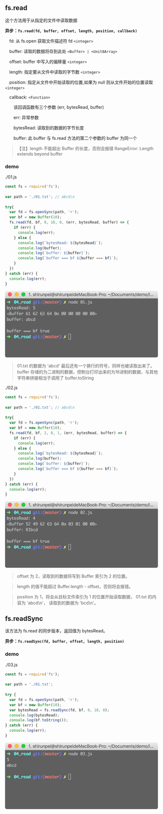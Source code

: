 ## fs.read

这个方法用于从指定的文件中读取数据

<b>异步：`fs.read(fd, buffer, offset, length, position, callback)`</b>

&emsp;fd: 从 fs.open 获取文件描述符 fd `<integer>`

&emsp;buffer: 读取的数据将存到此处 `<Buffer> | <Unit8Array>`

&emsp;offset: buffer 中写入的偏移量 `<integer>`

&emsp;length: 指定要从文件中读取的字节数 `<integer>`

&emsp;position: 指定从文件中开始读取的位置,如果为 null 则从文件开始的位置读取 `<integer>`

&emsp;callback: `<Function>`

&emsp;&emsp;该回调函数有三个参数 (err, bytesRead, buffer)

&emsp;&emsp;err: 异常参数

&emsp;&emsp;bytesRead: 读取到的数据的字节长度

&emsp;&emsp;buffer: 此 buffer 与 fs.read 方法的第二个参数的 buffer 为同一个

> 【注】length 不能超出 Buffer 的长度，否则会报错 RangeError: Length extends beyond buffer

### demo

./01.js
```javascript
const fs = require('fs');

var path = './01.txt'; // abcd\n

try{
  var fd = fs.openSync(path, 'r');
  var bf = new Buffer(10);
  fs.read(fd, bf, 0, 10, 0, (err, bytesRead, buffer) => {
    if (err) {
      console.log(err);
    } else {
      console.log(`bytesRead: ${bytesRead}`);
      console.log(buffer);
      console.log(`buffer: ${buffer}`);
      console.log(`buffer === bf ${buffer === bf}`);
    }
  })
} catch (err) {
  console.log(err);
}
```
![run 01.js](../../images/fileSystem_08.png)
> 01.txt 的数据为 'abcd' 最后还有一个换行的符号，同样也被读取出来了。 buffer 存储的为二进制的数据，控制台打印出来的为16进制的数据，与其他字符串拼接相当于调用了 buffer.toString

./02.js
```javascript
const fs = require('fs');

var path = './01.txt'; // abcd\n

try{
  var fd = fs.openSync(path, 'r');
  var bf = new Buffer(10);
  fs.read(fd, bf, 2, 8, 1, (err, bytesRead, buffer) => {
    if (err) {
      console.log(err);
    } else {
      console.log(`bytesRead: ${bytesRead}`);
      console.log(buffer);
      console.log(`buffer: ${buffer}`);
      console.log(`buffer === bf ${buffer === bf}`);
    }
  })
} catch (err) {
  console.log(err);
}
```
![run 02.js](../../images/fileSystem_09.png)

>offset 为 2，读取到的数据将写到 Buffer 索引为 2 的位置。

>length 的值不能超过 Buffer.length - offset，否则将会报错。

>position 为 1，将会从目标文件索引为 1 的位置开始读取数据， 01.txt 的内容为 'abcd\n'， 读取到的数据为 'bcd\n'。

## fs.readSync

该方法为 fs.read 的同步版本，返回值为 bytesRead。

<b>异步：`fs.readSync(fd, buffer, offset, length, position)`</b>

### demo

./03.js

```javascript
const fs = require('fs');

var path = './01.txt';

try {
  var fd = fs.openSync(path, 'r');
  var bf = new Buffer(10);
  var bytesRead = fs.readSync(fd, bf, 0, 10, 0);
  console.log(bytesRead);
  console.log(bf.toString());
} catch (err) {
  console.log(err);
}
```
![run 03.js](../../images/fileSystem_10.png)

